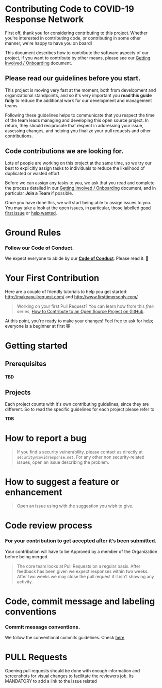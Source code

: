 # Contributing Code to COVID-19 Response Network

First off, thank you for considering contributing to this project. Whether you're interested in contributing code, or contributing in some other manner, we're happy to have you on board!

This document describes how to contribute the software aspects of our project, if you want to contribute by other means, please see our [Getting Involved / Onboarding](https://github.com/Vertical-OSS/covid-response-network/blob/master/docs/GETTING_INVOLVED.md) document.

## 

## Please read our guidelines before you start.

This project is moving very fast at the moment, both from development and organizational standpoints, and so it's very important you **read this guide fully** to reduce the additional work for our development and management teams.

Following these guidelines helps to communicate that you respect the time of the team leads managing and developing this open source project. In return, they should reciprocate that respect in addressing your issue, assessing changes, and helping you finalize your pull requests and other contributions.

## 

## Code contributions we are looking for.

Lots of people are working on this project at the same time, so we try our best to explicitly assign tasks to individuals to reduce the likelihood of duplicated or wasted effort.

Before we can assign any tasks to you, we ask that you read and complete the process detailed in our [Getting Involved / Onboarding](https://github.com/Vertical-OSS/covid-response-network/blob/master/docs/GETTING_INVOLVED.md)  document, and in particular **Join a Team** if possible.

Once you have done this, we will start being able to assign issues to you. You may take a look at the open issues, in particular, those labelled [good first issue](https://github.com/Vertical-OSS/covid-response-network/labels/good%20first%20issue) or [help wanted](https://github.com/Vertical-OSS/covid-response-network/labels/help%20wanted).

# 

# Ground Rules

### 

### Follow our Code of Conduct.

We expect everyone to abide by our [**Code of Conduct**](https://github.com/Vertical-OSS/covid-response-network/blob/master/CODE_OF_CONDUCT.md). Please read it. 🤝

# 

# Your First Contribution

Here are a couple of friendly tutorials to help you get started: http://makeapullrequest.com/ and http://www.firsttimersonly.com/

> Working on your first Pull Request? You can learn how from this *free* series, [How to Contribute to an Open Source Project on GitHub](https://egghead.io/series/how-to-contribute-to-an-open-source-project-on-github).

At this point, you're ready to make your changes! Feel free to ask for help; everyone is a beginner at first 😸

# 

# Getting started

## 

## Prerequisites

### 

#### TBD

## 

## Projects

Each project counts with it's own contributing guidelines, since they are different. So to read the specific guidelines for each project please refer to:

**TDB**

# 

# How to report a bug

> If you find a security vulnerability, please contact us directly at `security@covidresponse.net`. For any other non security-related issues, open an issue describing the problem.

# 

# How to suggest a feature or enhancement

> Open an issue using with the suggestion you wish to give.

# 

# Code review process

### 

### For your contribution to get accepted after it’s been submitted.

Your contribution will have to be Approved by a member of the Organization before being merged.

> The core team looks at Pull Requests on a regular basis. After feedback has been given we expect responses within two weeks.  After two weeks we may close the pull request if it isn't showing any  activity.

# 

# Code, commit message and labeling conventions

### 

### Commit message conventions.

We follow the conventional commits guidelines. Check [here](https://www.conventionalcommits.org/en/v1.0.0/)

# 

# PULL Requests

Opening pull requests should be done with enough information and  screenshots for visual changes to facilitate the reviewers job. Its  MANDATORY to add a link to the issue related